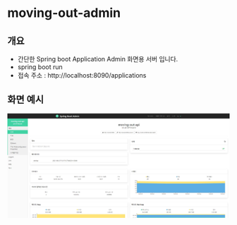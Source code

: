 
# moving-out-admin

## 개요
* 간단한 Spring boot Application Admin 화면용 서버 입니다.
* spring boot run
* 접속 주소 : http://localhost:8090/applications

## 화면 예시
![](./image/admin_capture.jpg)


